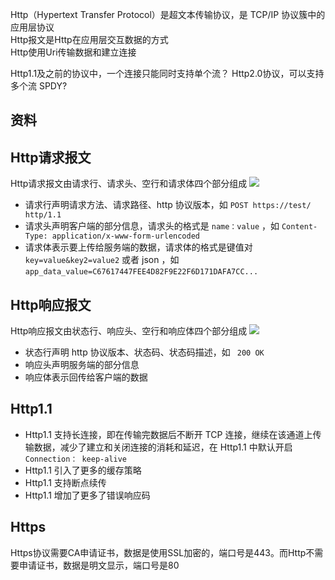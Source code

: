 
Http（Hypertext Transfer Protocol）是超文本传输协议，是 TCP/IP 协议簇中的应用层协议  
Http报文是Http在应用层交互数据的方式  
Http使用Uri传输数据和建立连接

Http1.1及之前的协议中，一个连接只能同时支持单个流？
Http2.0协议，可以支持多个流
SPDY?

## 资料

## Http请求报文
Http请求报文由请求行、请求头、空行和请求体四个部分组成
![](https://upload-images.jianshu.io/upload_images/7004853-ac24660f9da99904.png?imageMogr2/auto-orient/strip%7CimageView2/2/w/1240)  
- 请求行声明请求方法、请求路径、http 协议版本，如 `POST https://test/ http/1.1`
- 请求头声明客户端的部分信息，请求头的格式是 `name：value` ，如 `Content-Type: application/x-www-form-urlencoded`
- 请求体表示要上传给服务端的数据，请求体的格式是键值对`key=value&key2=value2` 或者 json ，如 `app_data_value=C67617447FEE4D82F9E22F6D171DAFA7CC...`


## Http响应报文
Http响应报文由状态行、响应头、空行和响应体四个部分组成
![](https://upload-images.jianshu.io/upload_images/7004853-17cd35512f82024e.png?imageMogr2/auto-orient/strip%7CimageView2/2/w/1240)
- 状态行声明 http 协议版本、状态码、状态码描述，如 ` 200 OK` 
- 响应头声明服务端的部分信息
- 响应体表示回传给客户端的数据



## Http1.1
- Http1.1 支持长连接，即在传输完数据后不断开 TCP 连接，继续在该通道上传输数据，减少了建立和关闭连接的消耗和延迟，在 Http1.1 中默认开启 `Connection： keep-alive`
- Http1.1 引入了更多的缓存策略
- Http1.1 支持断点续传
- Http1.1 增加了更多了错误响应码


## Https
Https协议需要CA申请证书，数据是使用SSL加密的，端口号是443。而Http不需要申请证书，数据是明文显示，端口号是80
